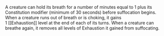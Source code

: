 A creature can hold its breath for a number of minutes equal to 1 plus its Constitution modifier (minimum of 30 seconds) before suffocation begins. When a creature runs out of breath or is choking, it gains 1 [[Exhaustion]] level at the end of each of its turns. When a creature can breathe again, it removes all levels of Exhaustion it gained from suffocating.